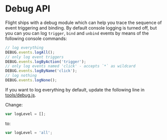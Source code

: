 # Debug API

Flight ships with a debug module which can help you trace the sequence of event
triggering and binding. By default console logging is turned off, but you can
you can log `trigger`, `bind` and `unbind` events by means of the following
console commands:

```js
// log everything
DEBUG.events.logAll();
// only log event triggers
DEBUG.events.logByAction('trigger');
// only log events named 'click' - accepts `*` as wildcard
DEBUG.events.logByName('click');
// log nothing
DEBUG.events.logNone();
```

If you want to log everything by default, update the following line in
[tools/debug.js](https://github.com/twitter/flight/blob/master/tools/debug/debug.js).

Change:

```js
var logLevel = [];
```

to:

```js
var logLevel = 'all';
```
